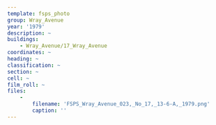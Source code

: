 ```yaml
---
template: fsps_photo
group: Wray_Avenue
year: '1979'
description: ~
buildings:
    - Wray_Avenue/17_Wray_Avenue
coordinates: ~
heading: ~
classification: ~
section: ~
cell: ~
film_roll: ~
files:
    -
        filename: 'FSPS_Wray_Avenue_023,_No_17,_13-6-A,_1979.png'
        caption: ''
---
```

